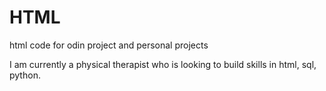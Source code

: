 # HTML
html code for odin project and personal projects

I am currently a physical therapist who is looking to build skills in html, sql, python.


